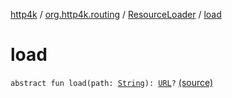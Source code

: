 [http4k](../../index.md) / [org.http4k.routing](../index.md) / [ResourceLoader](index.md) / [load](./load.md)

# load

`abstract fun load(path: `[`String`](https://kotlinlang.org/api/latest/jvm/stdlib/kotlin/-string/index.html)`): `[`URL`](https://docs.oracle.com/javase/6/docs/api/java/net/URL.html)`?` [(source)](https://github.com/http4k/http4k/blob/master/http4k-core/src/main/kotlin/org/http4k/routing/ResourceLoader.kt#L7)